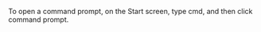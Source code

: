 <Token xmlns:xlink="http://www.w3.org/1999/xlink">To open a command prompt, on the <ui xmlns="http://ddue.schemas.microsoft.com/authoring/2003/5">Start</ui> screen, type <userInput xmlns="http://ddue.schemas.microsoft.com/authoring/2003/5">cmd</userInput>, and then click <ui xmlns="http://ddue.schemas.microsoft.com/authoring/2003/5">command prompt</ui>.</Token>